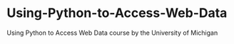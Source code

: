 # Using-Python-to-Access-Web-Data
Using Python to Access Web Data course by the University of Michigan
